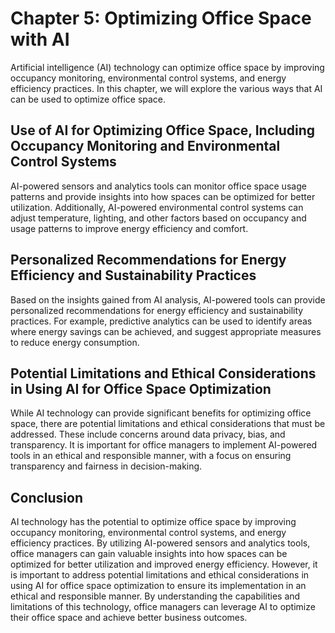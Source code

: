 Chapter 5: Optimizing Office Space with AI
==========================================

Artificial intelligence (AI) technology can optimize office space by improving occupancy monitoring, environmental control systems, and energy efficiency practices. In this chapter, we will explore the various ways that AI can be used to optimize office space.

Use of AI for Optimizing Office Space, Including Occupancy Monitoring and Environmental Control Systems
-------------------------------------------------------------------------------------------------------

AI-powered sensors and analytics tools can monitor office space usage patterns and provide insights into how spaces can be optimized for better utilization. Additionally, AI-powered environmental control systems can adjust temperature, lighting, and other factors based on occupancy and usage patterns to improve energy efficiency and comfort.

Personalized Recommendations for Energy Efficiency and Sustainability Practices
-------------------------------------------------------------------------------

Based on the insights gained from AI analysis, AI-powered tools can provide personalized recommendations for energy efficiency and sustainability practices. For example, predictive analytics can be used to identify areas where energy savings can be achieved, and suggest appropriate measures to reduce energy consumption.

Potential Limitations and Ethical Considerations in Using AI for Office Space Optimization
------------------------------------------------------------------------------------------

While AI technology can provide significant benefits for optimizing office space, there are potential limitations and ethical considerations that must be addressed. These include concerns around data privacy, bias, and transparency. It is important for office managers to implement AI-powered tools in an ethical and responsible manner, with a focus on ensuring transparency and fairness in decision-making.

Conclusion
----------

AI technology has the potential to optimize office space by improving occupancy monitoring, environmental control systems, and energy efficiency practices. By utilizing AI-powered sensors and analytics tools, office managers can gain valuable insights into how spaces can be optimized for better utilization and improved energy efficiency. However, it is important to address potential limitations and ethical considerations in using AI for office space optimization to ensure its implementation in an ethical and responsible manner. By understanding the capabilities and limitations of this technology, office managers can leverage AI to optimize their office space and achieve better business outcomes.
